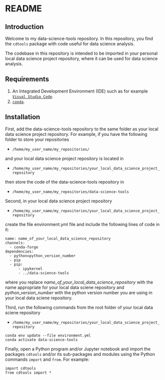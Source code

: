 # README #

## Introduction

Welcome to my data-science-tools repository. In this repository, you find the `cdtools`
package with code useful for data science analysis.

The codebase in this repository is intended to be imported in your personal local data
science project repository, where it can be used for data science analysis.

## Requirements

1. An Integrated Development Environment (IDE) such as for example
[`Visual Studio Code`](https://code.visualstudio.com/).
2. [`conda`](https://docs.conda.io/projects/conda/en/stable/).

## Installation

First, add the data-science-tools repository to the same folder as your local data
science project repository. For example, if you have the following folder to store
your repositories

- `/home/my_user_name/my_repositories/`

and your local data science project repository is located in

- `/home/my_user_name/my_repositories/your_local_data_science_project_repository`

then store the code of the data-science-tools repository in

- `/home/my_user_name/my_repositories/data-science-tools`

Second, in your local data science project repository

- `/home/my_user_name/my_repositories/your_local_data_science_project_repository`

create the file environment.yml file and include the following lines of code in it:

```
name: name_of_your_local_data_science_repository
channels:
  - conda-forge
dependencies:
  - python=python_version_number
  - pip
  - pip:
      - ipykernel
      - ../data-science-tools
```

where you replace *name_of_your_local_data_science_repository* with the name appropriate
for your local data sciene repository and *python_version_number* with the python
version number you are using in your local data sciene repository.

Third, run the following commands from the root folder of your local data sciene
repository

- `/home/my_user_name/my_repositories/your_local_data_science_project_repository`

```
conda env update --file environment.yml
conda activate data-science-tools
```

Finally, open a Python program and/or Jupyter notebook and import the packages `cdtools`
and/or its sub-packages and modules using the Python commands `import` and `from`. For
example:

```
import cdtools
from cdtools import *
```
